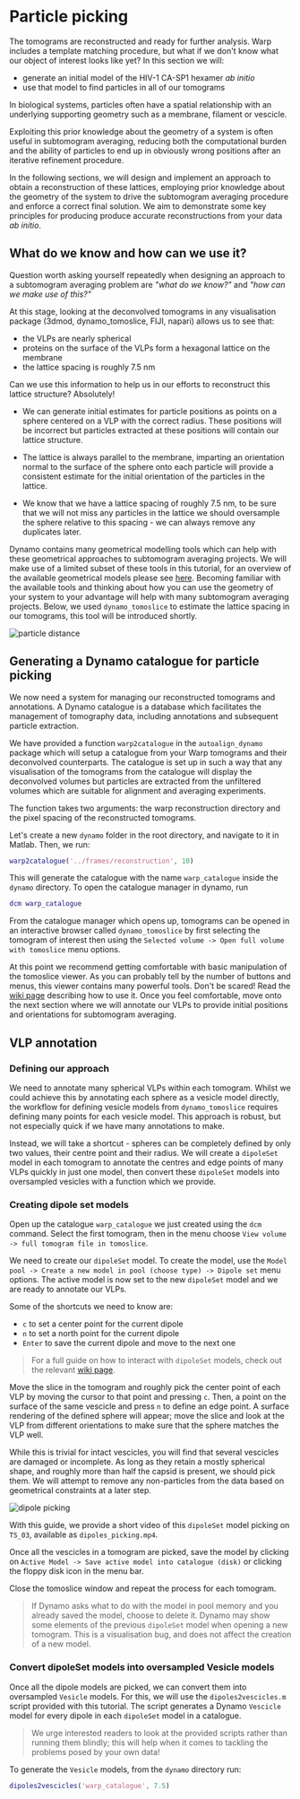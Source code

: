 # Particle picking

The tomograms are reconstructed and ready for further analysis. Warp includes a template matching procedure, but what if we don't know what our object of interest looks like yet? In this section we will:
- generate an initial model of the HIV-1 CA-SP1 hexamer *ab initio*
- use that model to find particles in all of our tomograms

In biological systems, particles often have a spatial relationship with an underlying supporting geometry such as a membrane, filament or vescicle.

Exploiting this prior knowledge about the geometry of a system is often useful in subtomogram averaging, reducing both the computational burden and  the ability of particles to end up in obviously wrong positions after an iterative refinement procedure. 

In the following sections, we will design and implement an approach to obtain a reconstruction of these lattices, employing prior knowledge about the geometry of the system to drive the subtomogram averaging procedure and enforce a correct final solution. We aim to demonstrate some key principles for producing produce accurate reconstructions from your data *ab initio*.

## What do we know and how can we use it?

Question worth asking yourself repeatedly when designing an approach to a subtomogram averaging problem are *"what do we know?"*  and *"how can we make use of this?"*

At this stage, looking at the deconvolved tomograms in any visualisation package (3dmod, dynamo_tomoslice, FIJI, napari) allows us to see that:
- the VLPs are nearly spherical
- proteins on the surface of the VLPs form a hexagonal lattice on the membrane
- the lattice spacing is roughly 7.5 nm

Can we use this information to help us in our efforts to reconstruct this lattice structure? Absolutely! 
- We can generate initial estimates for particle positions as points on a sphere centered on a VLP with the correct radius. These positions will be incorrect but particles extracted at these positions will contain our lattice structure. 
- The lattice is always parallel to the membrane, imparting an orientation normal to the surface of the sphere  onto each particle will provide a consistent estimate for the initial orientation of the particles in the lattice.

- We know that we have a lattice spacing of roughly 7.5 nm, to be sure that we will not miss any particles in the lattice we should oversample the sphere relative to this spacing - we can always remove any duplicates later. 

Dynamo contains many geometrical modelling tools which can help with these geometrical approaches to subtomogram averaging projects. We will make use of a limited subset of these tools in this tutorial, for an overview of the available geometrical models please see [here](https://wiki.dynamo.biozentrum.unibas.ch/w/index.php/Model#Types_of_models). Becoming familiar with the available tools and thinking about how you can use the geometry of your system to your advantage will help with many subtomogram averaging projects. Below, we used `dynamo_tomoslice` to  estimate the lattice spacing in our tomograms, this tool will be introduced shortly.

![particle distance](README.assets/particle-distance.png)

## Generating a Dynamo catalogue for particle picking

We now need a system for managing our reconstructed tomograms and annotations. A Dynamo catalogue is a database which facilitates the management of tomography data, including annotations and subsequent particle extraction. 

We have provided a function `warp2catalogue` in the `autoalign_dynamo` package which will setup a catalogue from your Warp tomograms and their deconvolved counterparts. The catalogue is set up in such a way that any visualisation of the tomograms from the catalogue will display the deconvolved volumes but particles are extracted from the unfiltered volumes which are suitable for alignment and averaging experiments.

The function takes two arguments: the warp reconstruction directory and the pixel spacing of the reconstructed tomograms.

Let's create a new `dynamo` folder in the root directory, and navigate to it in Matlab. Then, we run:
```matlab
warp2catalogue('../frames/reconstruction', 10)
```

This will generate the catalogue with the name `warp_catalogue` inside the `dynamo` directory. To open the catalogue manager in dynamo, run
```matlab
dcm warp_catalogue
```

From the catalogue manager which opens up, tomograms can be opened in an interactive browser called `dynamo_tomoslice` by first selecting the tomogram of interest then using the `Selected volume -> Open full volume with tomoslice` menu options.

At this point we recommend getting comfortable with basic manipulation of the tomoslice viewer. As you can probably tell by the number of buttons and menus, this viewer contains many powerful tools. Don't be scared! Read the [wiki page](https://wiki.dynamo.biozentrum.unibas.ch/w/index.php/Dtmslice) describing how to use it. Once you feel comfortable, move onto the next section where we will annotate our VLPs to provide initial positions and orientations for subtomogram averaging.


## VLP annotation

### Defining our approach

We need to annotate many spherical VLPs within each tomogram. Whilst we could achieve this by annotating each sphere as a vesicle model directly, the workflow for defining vesicle models from `dynamo_tomoslice` requires defining many points for each vesicle model. This approach is robust, but not especially quick if we have many annotations to make. 

Instead, we will take a shortcut - spheres can be completely defined by only two values, their centre point and their radius. We will create a `dipoleSet` model in each tomogram to annotate the centres and edge points of many VLPs quickly in just one model, then convert these `dipoleSet` models into oversampled vesicles with a function which we provide. 

### Creating dipole set models

Open up the catalogue `warp_catalogue` we just created using the `dcm` command. Select the first tomogram, then in the menu choose `View volume -> full tomogram file in tomoslice`.

We need to create our `dipoleSet` model. To create the model, use the `Model pool -> Create a new model in pool (choose type) -> Dipole set` menu options. The active model is now set to the new `dipoleSet` model and we are ready to annotate our VLPs.

Some of the shortcuts we need to know are:
- `c` to set a center point for the current dipole
- `n` to set a north point for the current dipole
- `Enter` to save the current dipole and move to the next one

> For a full guide on how to interact with `dipoleSet` models, check out the relevant [wiki page](https://wiki.dynamo.biozentrum.unibas.ch/w/index.php/Dipole_set_models).

Move the slice in the tomogram and roughly pick the center point of each VLP by moving the cursor to that point and pressing `c`. Then, a point on the surface of the same vescicle and press `n` to define an edge point. A surface rendering of the defined sphere will appear; move the slice and look at the VLP from different orientations to make sure that the sphere matches the VLP well.

While this is trivial for intact vescicles, you will find that several vescicles are damaged or incomplete. As long as they retain a mostly spherical shape, and roughly more than half the capsid is present, we should pick them. We will attempt to remove any non-particles from the data based on geometrical constraints at a later step.

![dipole picking](https://i.ibb.co/N1K4GW1/dipole-picking.png)

With this guide, we provide a short video of this `dipoleSet` model picking on `TS_03`, available as `dipoles_picking.mp4`.

Once all the vescicles in a tomogram are picked, save the model by clicking on `Active Model -> Save active model into catalogue (disk)` or clicking the floppy disk icon in the menu bar.

Close the tomoslice window and repeat the process for each tomogram.

> If Dynamo asks what to do with the model in pool memory and you already saved the model, choose to delete it. Dynamo may show some elements of the previous `dipoleSet` model when opening a new tomogram. This is a visualisation bug, and does not affect the creation of a new model.

### Convert dipoleSet models into oversampled Vesicle models

Once all the dipole models are picked, we can convert them into oversampled `Vesicle` models. For this, we will use the `dipoles2vescicles.m` script provided with this tutorial. The script generates a Dynamo `Vescicle` model for every dipole in each `dipoleSet` model in a catalogue.

> We urge interested readers to look at the provided scripts rather than running them blindly; this will help when it comes to tackling the problems posed by your own data!

To generate the `Vesicle` models, from the `dynamo` directory run:
```matlab
dipoles2vescicles('warp_catalogue', 7.5)
```


